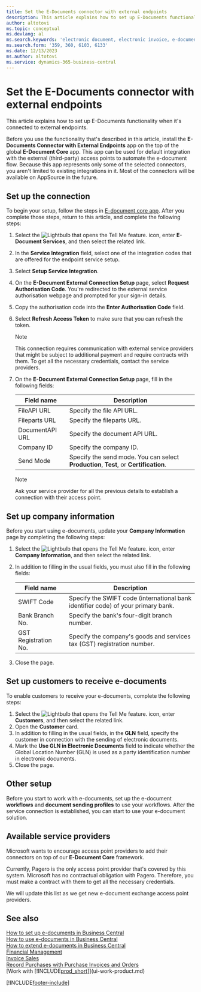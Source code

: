 ```yaml
---
title: Set the E-Documents connector with external endpoints
description: This article explains how to set up E-Documents functionality when it's connected to external endpoints.
author: altotovi
ms.topic: conceptual
ms.devlang: al
ms.search.keywords: 'electronic document, electronic invoice, e-document, e-invoice, access-point, endpoint'
ms.search.form: '359, 360, 6103, 6133'
ms.date: 12/13/2023
ms.author: altotovi
ms.service: dynamics-365-business-central
---
```


# Set the E-Documents connector with external endpoints

This article explains how to set up E-Documents functionality when it's connected to external endpoints.

Before you use the functionality that's described in this article, install the **E-Documents Connector with External Endpoints** app on the top of the global **E-Document Core** app. This app can be used for default integration with the external (third-party) access points to automate the e-document flow. Because this app represents only some of the selected connectors, you aren't limited to existing integrations in it. Most of the connectors will be available on AppSource in the future.

## Set up the connection

To begin your setup, follow the steps in [E-document core app](finance-how-setup-edocuments.md). After you complete those steps, return to this article, and complete the following steps:

1. Select the ![Lightbulb that opens the Tell Me feature.](media/ui-search/search_small.png "Tell me what you want to do") icon, enter **E-Document Services**, and then select the related link.
2. In the **Service Integration** field, select one of the integration codes that are offered for the endpoint service setup.
3. Select **Setup Service Integration**.
4. On the **E-Document External Connection Setup** page, select **Request Authorisation Code**. You're redirected to the external service authorisation webpage and prompted for your sign-in details.
5. Copy the authorisation code into the **Enter Authorisation Code** field.
6. Select **Refresh Access Token** to make sure that you can refresh the token.

    > [!NOTE]
    > This connection requires communication with external service providers that might be subject to additional payment and require contracts with them. To get all the necessary credentials, contact the service providers.

7. On the **E-Document External Connection Setup** page, fill in the following fields:

    | Field name | Description |
    |---|---|
    | FileAPI URL | Specify the file API URL. |
    | Fileparts URL | Specify the fileparts URL. |
    | DocumentAPI URL | Specify the document API URL. |
    | Company ID | Specify the company ID. |
    | Send Mode | Specify the send mode. You can select **Production**, **Test**, or **Certification**. |

    > [!NOTE]
    > Ask your service provider for all the previous details to establish a connection with their access point.

## Set up company information

Before you start using e-documents, update your **Company Information** page by completing the following steps:

1. Select the ![Lightbulb that opens the Tell Me feature.](media/ui-search/search_small.png "Tell me what you want to do") icon, enter **Company Information**, and then select the related link.
2. In addition to filling in the usual fields, you must also fill in the following fields:

    | Field name | Description |
    |---|---|
    | SWIFT Code | Specify the SWIFT code (international bank identifier code) of your primary bank. |
    | Bank Branch No. | Specify the bank's four-digit branch number. |
    | GST Registration No. | Specify the company's goods and services tax (GST) registration number. |

3. Close the page.

## Set up customers to receive e-documents

To enable customers to receive your e-documents, complete the following steps:

1. Select the ![Lightbulb that opens the Tell Me feature.](media/ui-search/search_small.png "Tell me what you want to do") icon, enter **Customers**, and then select the related link.
2. Open the **Customer** card.
3. In addition to filling in the usual fields, in the **GLN** field, specify the customer in connection with the sending of electronic documents.
4. Mark the **Use GLN in Electronic Documents** field to indicate whether the Global Location Number (GLN) is used as a party identification number in electronic documents.
5. Close the page.

## Other setup

Before you start to work with e-documents, set up the e-document **workflows** and **document sending profiles** to use your workflows. After the service connection is established, you can start to use your e-document solution.

## Available service providers

Microsoft wants to encourage access point providers to add their connectors on top of our **E-Document Core** framework.

Currently, Pagero is the only access point provider that's covered by this system. Microsoft has no contractual obligation with Pagero. Therefore, you must make a contract with them to get all the necessary credentials.

We will update this list as we get new e-document exchange access point providers.

## See also

[How to set up e-documents in Business Central](finance-how-setup-edocuments.md)  
[How to use e-documents in Business Central](finance-how-use-edocuments.md)  
[How to extend e-documents in Business Central](/dynamics365/business-central/dev-itpro/developer/devenv-extend-edocuments)  
[Financial Management](finance.md)  
[Invoice Sales](sales-how-invoice-sales.md)  
[Record Purchases with Purchase Invoices and Orders](purchasing-how-record-purchases.md)  
[Work with [!INCLUDE[prod_short](includes/prod_short.md)]](ui-work-product.md)

[!INCLUDE[footer-include](includes/footer-banner.md)]
